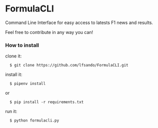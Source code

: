 # FormulaCLI
Command Line Interface for easy access to latests F1 news and results. 

Feel free to contribute in any way you can!

### How to install


clone it:
```console
  $ git clone https://github.com/lfsando/FormulaCLI.git
```

install it:
```console
  $ pipenv install
```
or
```console
  $ pip install -r requirements.txt
```

run it:
```console
  $ python formulacli.py
```

